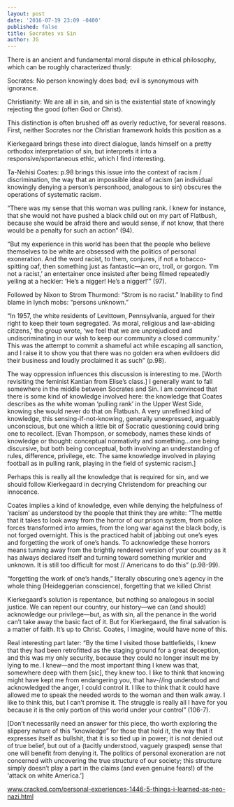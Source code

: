 ```yaml
---
layout: post
date: '2016-07-19 23:09 -0400'
published: false
title: Socrates vs Sin
author: JG
---
```

There is an ancient and fundamental moral dispute in ethical philosophy, which can be roughly characterized thusly:

Socrates: No person knowingly does bad; evil is synonymous with ignorance.

Christianity: We are all in sin, and sin is the existential state of knowingly rejecting the good (often God or Christ).

This distinction is often brushed off as overly reductive, for several reasons. First, neither Socrates nor the Christian framework holds this position as a

Kierkegaard brings these into direct dialogue, lands himself on a pretty orthodox interpretation of sin, but interprets it into a responsive/spontaneous ethic, which I find interesting.

Ta-Nehisi Coates: p.98 brings this issue into the context of racism / discrimination, the way that an impossible ideal of racism (an individual knowingly denying a person’s personhood, analogous to sin) obscures the operations of systematic racism.

“There was my sense that this woman was pulling rank. I knew for instance, that she would not have pushed a black child out on my part of Flatbush, because she would be afraid there and would sense, if not know, that there would be a penalty for such an action” (94).

“But my experience in this world has been that the people who believe themselves to be white are obsessed with the politics of personal exoneration. And the word racist, to them, conjures, if not a tobacco-spitting oaf, then something just as fantastic—an orc, troll, or gorgon. ‘I’m not a racist,’ an entertainer once insisted after being filmed repeatedly yelling at a heckler: ‘He’s a nigger! He’s a nigger!’” (97).

Followed by Nixon to Strom Thurmond: “Strom is no racist.” Inability to find blame in lynch mobs: “persons unknown.”

“In 1957, the white residents of Levittown, Pennsylvania, argued for their right to keep their town segregated. ‘As moral, religious and law-abiding citizens,’ the group wrote, ‘we feel that we are unprejudiced and undiscriminating in our wish to keep our community a closed community.’ This was the attempt to commit a shameful act while escaping all sanction, and I raise it to show you that there was no golden era when evildoers did their business and loudly proclaimed it as such” (p.98).

The way oppression influences this discussion is interesting to me. [Worth revisiting the feminist Kantian from Elise’s class.] I generally want to fall somewhere in the middle between Socrates and Sin. I am convinced that there is some kind of knowledge involved here: the knowledge that Coates describes as the white woman ‘pulling rank’ in the Upper West Side, knowing she would never do that on Flatbush. A very unrefined kind of knowledge, this sensing-if-not-knowing, generally unexpressed, arguably unconscious, but one which a little bit of Socratic questioning could bring one to recollect. [Evan Thompson, or somebody, names these kinds of knowledge or thought: conceptual normativity and something...one being discursive, but both being conceptual, both involving an understanding of rules, difference, privilege, etc. The same knowledge involved in playing football as in pulling rank, playing in the field of systemic racism.]

Perhaps this is really all the knowledge that is required for sin, and we should follow Kierkegaard in decrying Christendom for preaching our innocence.

Coates implies a kind of knowledge, even while denying the helpfulness of ‘racism’ as understood by the people that think they are white: “The mettle that it takes to look away from the horror of our prison system, from police forces transformed into armies, from the long war against the black body, is not forged overnight. This is the practiced habit of jabbing out one’s eyes and forgetting the work of one’s hands. To acknowledge these horrors means turning away from the brightly rendered version of your country as it has always declared itself and turning toward something murkier and unknown. It is still too difficult for most // Americans to do this” (p.98-99).

“forgetting the work of one’s hands,” literally obscuring one’s agency in the whole thing (Heideggerian conscience), forgetting that we killed Christ

Kierkegaard’s solution is repentance, but nothing so analogous in social justice. We can repent our country, our history—we can (and should) acknowledge our privilege—but, as with sin, all the penance in the world can’t take away the basic fact of it. But for Kierkegaard, the final salvation is a matter of faith. It’s up to Christ. Coates, I imagine, would have none of this.

Real interesting part later: “By the time I visited those battlefields, I knew that they had been retrofitted as the staging ground for a great deception, and this was my only security, because they could no longer insult me by lying to me. I knew—and the most important thing I knew was that, somewhere deep with them [sic], they knew too. I like to think that knowing might have kept me from endangering you, that hav-//ing understood and acknowledged the anger, I could control it. I like to think that it could have allowed me to speak the needed words to the woman and then walk away. I like to think this, but I can’t promise it. The struggle is really all I have for you because it is the only portion of this world under your control” (106-7).

[Don’t necessarily need an answer for this piece, tho worth exploring the slippery nature of this “knowledge” for those that hold it, the way that it expresses itself as bullshit, that it is so tied up in power; it is not denied out of true belief, but out of a (tacitly understood, vaguely grasped) sense that one will benefit from denying it. The politics of personal exoneration are not concerned with uncovering the true structure of our society; this structure simply doesn’t play a part in the claims (and even genuine fears!) of the ‘attack on white America.’]

www.cracked.com/personal-experiences-1446-5-things-i-learned-as-neo-nazi.html